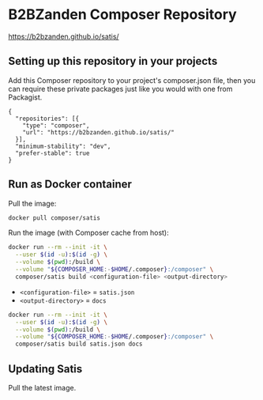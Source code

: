 # B2BZanden Composer Repository

https://b2bzanden.github.io/satis/

## Setting up this repository in your projects

Add this Composer repository to your project's composer.json file, then you can require these private packages just like you would with one from Packagist.

```
{
  "repositories": [{
    "type": "composer",
    "url": "https://b2bzanden.github.io/satis/"
  }],
  "minimum-stability": "dev",
  "prefer-stable": true
}
```

## Run as Docker container

Pull the image:

```sh
docker pull composer/satis
```

Run the image (with Composer cache from host):

```sh
docker run --rm --init -it \
  --user $(id -u):$(id -g) \
  --volume $(pwd):/build \
  --volume "${COMPOSER_HOME:-$HOME/.composer}:/composer" \
  composer/satis build <configuration-file> <output-directory>
```

- `<configuration-file>` = `satis.json`
- `<output-directory>` = `docs`

```sh
docker run --rm --init -it \
  --user $(id -u):$(id -g) \
  --volume $(pwd):/build \
  --volume "${COMPOSER_HOME:-$HOME/.composer}:/composer" \
  composer/satis build satis.json docs
```


## Updating Satis

Pull the latest image. 
